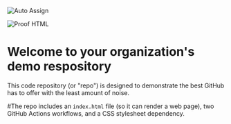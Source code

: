 ![Auto Assign](https://github.com/hiisingh/demo-repository/actions/workflows/auto-assign.yml/badge.svg)

![Proof HTML](https://github.com/hiisingh/demo-repository/actions/workflows/proof-html.yml/badge.svg)

# Welcome to your organization's demo respository
This code repository (or "repo") is designed to demonstrate the best GitHub has to offer with the least amount of noise.

#The repo includes an `index.html` file (so it can render a web page), two GitHub Actions workflows, and a CSS stylesheet dependency.
